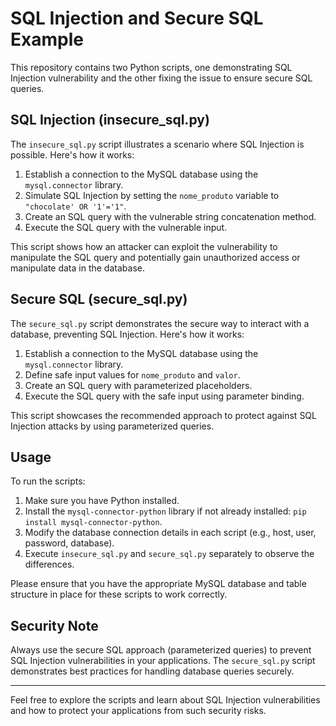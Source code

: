 # SQL Injection and Secure SQL Example

This repository contains two Python scripts, one demonstrating SQL Injection vulnerability and the other fixing the issue to ensure secure SQL queries.

## SQL Injection (insecure_sql.py)

The `insecure_sql.py` script illustrates a scenario where SQL Injection is possible. Here's how it works:

1. Establish a connection to the MySQL database using the `mysql.connector` library.
2. Simulate SQL Injection by setting the `nome_produto` variable to `"chocolate' OR '1'='1"`.
3. Create an SQL query with the vulnerable string concatenation method.
4. Execute the SQL query with the vulnerable input.

This script shows how an attacker can exploit the vulnerability to manipulate the SQL query and potentially gain unauthorized access or manipulate data in the database.

## Secure SQL (secure_sql.py)

The `secure_sql.py` script demonstrates the secure way to interact with a database, preventing SQL Injection. Here's how it works:

1. Establish a connection to the MySQL database using the `mysql.connector` library.
2. Define safe input values for `nome_produto` and `valor`.
3. Create an SQL query with parameterized placeholders.
4. Execute the SQL query with the safe input using parameter binding.

This script showcases the recommended approach to protect against SQL Injection attacks by using parameterized queries.

## Usage

To run the scripts:

1. Make sure you have Python installed.
2. Install the `mysql-connector-python` library if not already installed: `pip install mysql-connector-python`.
3. Modify the database connection details in each script (e.g., host, user, password, database).
4. Execute `insecure_sql.py` and `secure_sql.py` separately to observe the differences.

Please ensure that you have the appropriate MySQL database and table structure in place for these scripts to work correctly.

## Security Note

Always use the secure SQL approach (parameterized queries) to prevent SQL Injection vulnerabilities in your applications. The `secure_sql.py` script demonstrates best practices for handling database queries securely.

---

Feel free to explore the scripts and learn about SQL Injection vulnerabilities and how to protect your applications from such security risks.
